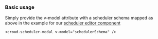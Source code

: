 ### Basic usage
Simply provide the v-model attribute with a scheduler schema mapped as above in the example for our [scheduler editor component](#croud-scheduler-editor)

    <croud-scheduler-modal v-model="schedulerSchema" />

